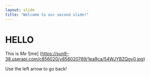 ```yaml
---
layout: slide
title: "Welcome to our second slide!"
---
```

# HELLO
This is *Me*
![me]
(https://sun9-38.userapi.com/c856020/v856020789/1ea9ca/54WJYBZQgy0.jpg)

Use the left arrow to go back!
